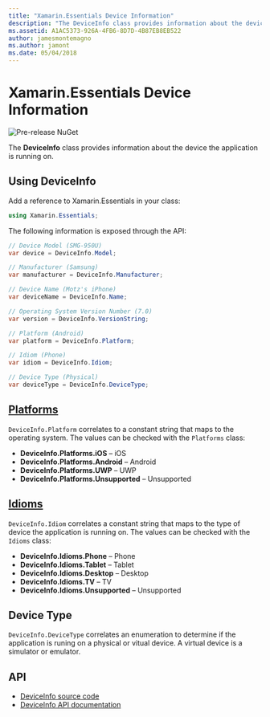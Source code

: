 ```yaml
---
title: "Xamarin.Essentials Device Information"
description: "The DeviceInfo class provides information about the device the application is running on."
ms.assetid: A1AC5373-926A-4FB6-8D7D-4B87EB8EB522
author: jamesmontemagno
ms.author: jamont
ms.date: 05/04/2018
---
```

# Xamarin.Essentials Device Information

![Pre-release NuGet](~/media/shared/pre-release.png)

The **DeviceInfo** class provides information about the device the application is running on.

## Using DeviceInfo

Add a reference to Xamarin.Essentials in your class:

```csharp
using Xamarin.Essentials;
```

The following information is exposed through the API:

```csharp
// Device Model (SMG-950U)
var device = DeviceInfo.Model;

// Manufacturer (Samsung)
var manufacturer = DeviceInfo.Manufacturer;

// Device Name (Motz's iPhone)
var deviceName = DeviceInfo.Name;

// Operating System Version Number (7.0)
var version = DeviceInfo.VersionString;

// Platform (Android)
var platform = DeviceInfo.Platform;

// Idiom (Phone)
var idiom = DeviceInfo.Idiom;

// Device Type (Physical)
var deviceType = DeviceInfo.DeviceType;
```

## [Platforms](xref:Xamarin.Essentials.DeviceInfo.Platforms)

`DeviceInfo.Platform` correlates to a constant string that maps to the operating system. The values can be checked with the `Platforms` class:

- **DeviceInfo.Platforms.iOS** – iOS
- **DeviceInfo.Platforms.Android** – Android
- **DeviceInfo.Platforms.UWP** – UWP
- **DeviceInfo.Platforms.Unsupported** – Unsupported

## [Idioms](xref:Xamarin.Essentials.DeviceInfo.Idioms)

`DeviceInfo.Idiom` correlates a constant string that maps to the type of device the application is running on. The values can be checked with the `Idioms` class:

- **DeviceInfo.Idioms.Phone** – Phone
- **DeviceInfo.Idioms.Tablet** – Tablet
- **DeviceInfo.Idioms.Desktop** – Desktop
- **DeviceInfo.Idioms.TV** – TV
- **DeviceInfo.Idioms.Unsupported** – Unsupported

## Device Type

`DeviceInfo.DeviceType` correlates an enumeration to determine if the application is runing on a physical or vitual device. A virtual device is a simulator or emulator.

## API

- [DeviceInfo source code](https://github.com/xamarin/Essentials/tree/master/Essentials/DeviceInfo)
- [DeviceInfo API documentation](xref:Xamarin.Essentials.DeviceInfo)
